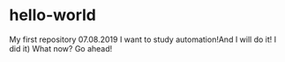# hello-world
My first repository 07.08.2019
I want to study automation!And I will do it!
I did it)
What now?
Go ahead!
